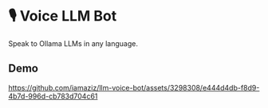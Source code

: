 # 🎙️ Voice LLM Bot

Speak to Ollama LLMs in any language.

## Demo



https://github.com/iamaziz/llm-voice-bot/assets/3298308/e444d4db-f8d9-4b7d-996d-cb783d704c61

